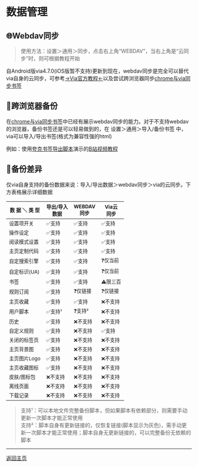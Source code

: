 # 数据管理

## 🌐Webdav同步

> 使用方法：设置＞通用＞同步，点击右上角“WEBDAV”，当右上角是“云同步”时，则可根据教程开始

自Android版via4.7.0(iOS版暂不支持)更新到现在，webdav同步是完全可以替代via自身的云同步，可参考[→Via官方教程←](https://viayoo.com/zh-cn/docs/sync-your-data-via-webdav.html)以及尝试跨浏览器同步[chrome与via同步书签](https://blog.qianxun.site/%E6%95%99%E7%A8%8B/pc%E7%AB%AFchrome%E4%BD%BF%E7%94%A8floccus%E6%89%A9%E5%B1%95%E5%92%8C%E7%A7%BB%E5%8A%A8%E7%AB%AFvia%E5%90%8C%E6%AD%A5%E4%B9%A6%E7%AD%BE/)

## 🔄跨浏览器备份

在[chrome与via同步书签](https://blog.qianxun.site/%E6%95%99%E7%A8%8B/pc%E7%AB%AFchrome%E4%BD%BF%E7%94%A8floccus%E6%89%A9%E5%B1%95%E5%92%8C%E7%A7%BB%E5%8A%A8%E7%AB%AFvia%E5%90%8C%E6%AD%A5%E4%B9%A6%E7%AD%BE/)中已经有展示webdav同步的能力。对于不支持webdav的浏览器，备份书签还是可以轻易做到的，在 设置＞通用＞导入/备份书签 中，via可以导入/导出书签(格式为兼容性强的html)  

例如：使用[夸克书签导出脚本](https://gitee.com/mulingLHY/shared_sources/raw/master/convertBookmark_Quark2Via.user.js)演示的[B站视频教程](https://www.bilibili.com/video/BV1DM411R7vP/)

## 🤔备份差异

仅via自身支持的备份数据来说：导入/导出数据＞webdav同步＞via的云同步。下方表格展示详细数据
 
| <small>数 据 ＼ 类 型</small> | <small>导出/导入<br>数据</small> | <small>WEBDAV<br>同步</small> | <small>Via云<br>同步</small>      |
|---------------|----------------|---------------|------------------|
| <small>设置项开关</small> | <small>✅支持</small> | <small>✅支持</small> | <small>✅支持</small>        |
| <small>操作设定</small> | <small>✅支持</small> | <small>✅支持</small> | <small>✅支持</small>        |
| <small>阅读模式设置</small> | <small>✅支持</small> | <small>✅支持</small> | <small>✅支持</small>        |
| <small>主页定制代码</small> | <small>✅支持</small> | <small>✅支持</small> | <small>✅支持</small>        |
| <small>自定搜索引擎</small> | <small>✅支持</small> | <small>✅支持</small> | <small>❓仅当前</small>       |
| <small>自定标识(UA)</small> | <small>✅支持</small> | <small>✅支持</small> | <small>❓仅当前</small>       |
| <small>书签</small> | <small>✅支持</small> | <small>✅支持</small> | <small>⚠️限三百</small>     |
| <small>规则订阅</small> | <small>✅支持</small> | <small>❓仅链接</small> | <small>❓仅链接</small>       |
| <small>主页收藏</small> | <small>✅支持</small> | <small>✅支持</small> | <small>❌不支持</small>       |
| <small>用户脚本</small> | <small>✅支持¹</small> | <small>❓支持²</small> | <small>❌不支持</small>       |
| <small>历史</small> | <small>✅支持</small> | <small>❌不支持</small> | <small>❌不支持</small>       |
| <small>自定义规则</small> | <small>✅支持</small> | <small>❌不支持</small> | <small>✅支持</small>       |
| <small>关闭的标签页</small> | <small>✅支持</small> | <small>❌不支持</small> | <small>❌不支持</small>       |
| <small>主页背景图</small> | <small>✅支持</small> | <small>❌不支持</small> | <small>❌不支持</small>       |
| <small>主页图片Logo</small> | <small>✅支持</small> | <small>❌不支持</small> | <small>❌不支持</small>       |
| <small>主页收藏图标</small> | <small>✅支持</small> | <small>❌不支持</small> | <small>❌不支持</small>       |
| <small>皮肤/图标包</small> | <small>❌不支持</small> | <small>❌不支持</small> | <small>❌不支持</small>       |
| <small>离线页面</small> | <small>❌不支持</small> | <small>❌不支持</small> | <small>❌不支持</small>       |
| <small>下载记录</small> | <small>❌不支持</small> | <small>❌不支持</small> | <small>❌不支持</small>       |

> 支持¹：可以本地文件完整备份脚本，但如果脚本有依赖部分，则需要手动更新一次脚本才能正常使用  
> 支持²：脚本自身有更新链接的，仅恢复链接(脚本显示为灰色)，需手动更新一次脚本才能正常使用；脚本自身无更新链接的，可以完整备份无依赖的脚本

*****

[返回主页](../../README.md)
